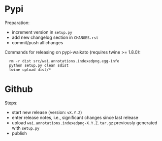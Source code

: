 Pypi
====

Preparation:
* increment version in `setup.py`
* add new changelog section in `CHANGES.rst`
* commit/push all changes

Commands for releasing on pypi-waikato (requires twine >= 1.8.0):

```
  rm -r dist src/wai.annotations.indexedpng.egg-info
  python setup.py clean sdist
  twine upload dist/*
```


Github
======

Steps:
* start new release (version: `vX.Y.Z`)
* enter release notes, i.e., significant changes since last release
* upload `wai.annotations.indexedpng-X.Y.Z.tar.gz` previously generated with `setup.py`
* publish

